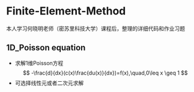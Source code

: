# Finite-Element-Method
本人学习何晓明老师（密苏里科技大学）课程后，整理的详细代码和作业习题
## 1D_Poisson equation
* 求解1维Poisson方程
  $$
  -\frac{d}{dx}(c(x)\frac{du(x)}{dx})=f(x),\quad,0\leq x \geq 1
  $$
* 可选择线性元或者二次元求解

